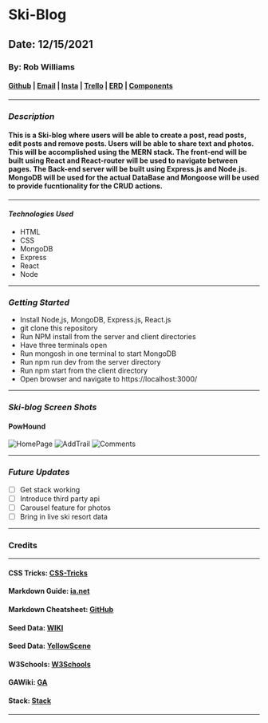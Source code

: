 # Ski-Blog

## Date: 12/15/2021

### By: Rob Williams

#### [Github](https://github.com/RobWilliams0615) | [Email](robwilliams0221@gmail.com) | [Insta](https://www.instagram.com/wobrilliams89) | [Trello](https://trello.com/b/vvR3F4AW/ski-blog) | [ERD](https://lucid.app/lucidchart/5c44a414-bb34-49d0-a8de-2be1ce5757a8/edit?viewport_loc=3%2C-56%2C3764%2C1889%2C0_0&invitationId=inv_321b6ea3-9897-435f-9ea7-8eb29a9ea003) | [Components](https://lucid.app/lucidchart/a6476990-8426-4749-9ca2-47416a44d62f/edit?viewport_loc=-23%2C216%2C2048%2C1075%2C0_0&invitationId=inv_dcfe6864-8c93-4423-be76-33124b9eeb5f)

---

### **_Description_**

#### This is a Ski-blog where users will be able to create a post, read posts, edit posts and remove posts. Users will be able to share text and photos. This will be accomplished using the MERN stack. The front-end will be built using React and React-router will be used to navigate between pages. The Back-end server will be built using Express.js and Node.js. MongoDB will be used for the actual DataBase and Mongoose will be used to provide fucntionality for the CRUD actions.

---

#### **_Technologies Used_**

- HTML
- CSS
- MongoDB
- Express
- React
- Node

---

### **_*Getting Started*_**

- Install Node,js, MongoDB, Express.js, React.js
- git clone this repository
- Run NPM install from the server and client directories
- Have three terminals open
- Run mongosh in one terminal to start MongoDB
- Run npm run dev from the server directory
- Run npm start from the client directory
- Open browser and navigate to https://localhost:3000/

---

### **_*Ski-blog Screen Shots*_**

#### PowHound

![HomePage](https://imgur.com/a/kUBu7hb)
![AddTrail](https://imgur.com/a/tIXvQ4p)
![Comments](https://imgur.com/a/SoH6Atc)

---

### **_*Future Updates*_**

- [ ] Get stack working
- [ ] Introduce third party api
- [ ] Carousel feature for photos
- [ ] Bring in live ski resort data

---

### **Credits**

---

#### CSS Tricks: [CSS-Tricks](https://css-tricks.com/snippets/css/complete-guide-grid)

#### Markdown Guide: [ia.net](https://ia.net/writer/support/general/markdown-guide)

#### Markdown Cheatsheet: [GitHub](https://guides.github.com/pdfs/markdown-cheatsheet-online.pdf)

#### Seed Data: [WIKI](https://en.wikipedia.org/wiki/Main_Page)

#### Seed Data: [YellowScene](https://yellowscene.com/2020/12/01/beyond-the-ikonic-and-the-epic-a-guide-to-colorados-backcountry/)

#### W3Schools: [W3Schools](https://www.w3schools.com/)

#### GAWiki: [GA](https://github.com/SEI-R-11-8/class_wiki)

#### Stack: [Stack](https://stackoverflow.com/)

---
